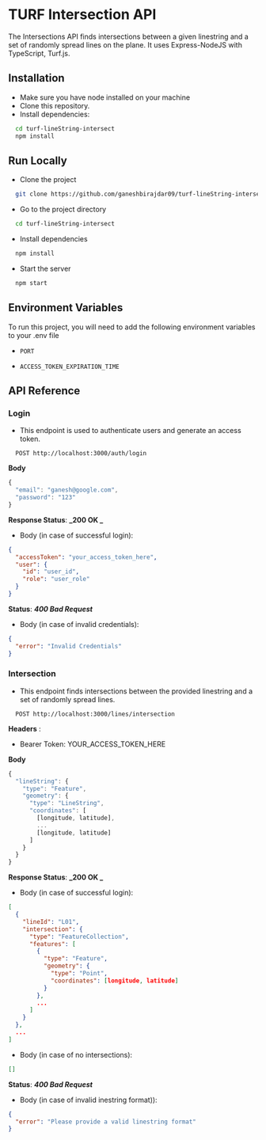 # TURF Intersection API

The Intersections API finds intersections between a given linestring and a set of randomly spread lines on the plane. It uses Express-NodeJS with TypeScript, Turf.js.

## Installation

- Make sure you have node installed on your machine
- Clone this repository.
- Install dependencies:

```bash
  cd turf-lineString-intersect
  npm install
```

## Run Locally

- Clone the project

```bash
  git clone https://github.com/ganeshbirajdar09/turf-lineString-intersect
```

- Go to the project directory

```bash
  cd turf-lineString-intersect
```

- Install dependencies

```bash
  npm install
```

- Start the server

```bash
  npm start
```

## Environment Variables

To run this project, you will need to add the following environment variables to your .env file

- `PORT`

- `ACCESS_TOKEN_EXPIRATION_TIME`

## API Reference

### Login

- This endpoint is used to authenticate users and generate an access token.

```http
  POST http://localhost:3000/auth/login
```

**Body**

```typescript
{
  "email": "ganesh@google.com",
  "password": "123"
}
```

**Response
Status**: **_200 OK _**

- Body (in case of successful login):

```json
{
  "accessToken": "your_access_token_here",
  "user": {
    "id": "user_id",
    "role": "user_role"
  }
}
```

**Status**: **_400 Bad Request_**

- Body (in case of invalid credentials):

```json
{
  "error": "Invalid Credentials"
}
```

### Intersection

- This endpoint finds intersections between the provided linestring and a set of randomly spread lines.

```http
  POST http://localhost:3000/lines/intersection
```

**Headers** :

- Bearer Token: YOUR_ACCESS_TOKEN_HERE

**Body**

```typescript
{
  "lineString": {
    "type": "Feature",
    "geometry": {
      "type": "LineString",
      "coordinates": [
        [longitude, latitude],
        ...
        [longitude, latitude]
      ]
    }
  }
}
```

**Response
Status**: **_200 OK _**

- Body (in case of successful login):

```json
[
  {
    "lineId": "L01",
    "intersection": {
      "type": "FeatureCollection",
      "features": [
        {
          "type": "Feature",
          "geometry": {
            "type": "Point",
            "coordinates": [longitude, latitude]
          }
        },
        ...
      ]
    }
  },
  ...
]
```

- Body (in case of no intersections):

```json
[]
```

**Status**: **_400 Bad Request_**

- Body (in case of invalid inestring format)):

```json
{
  "error": "Please provide a valid linestring format"
}
```
